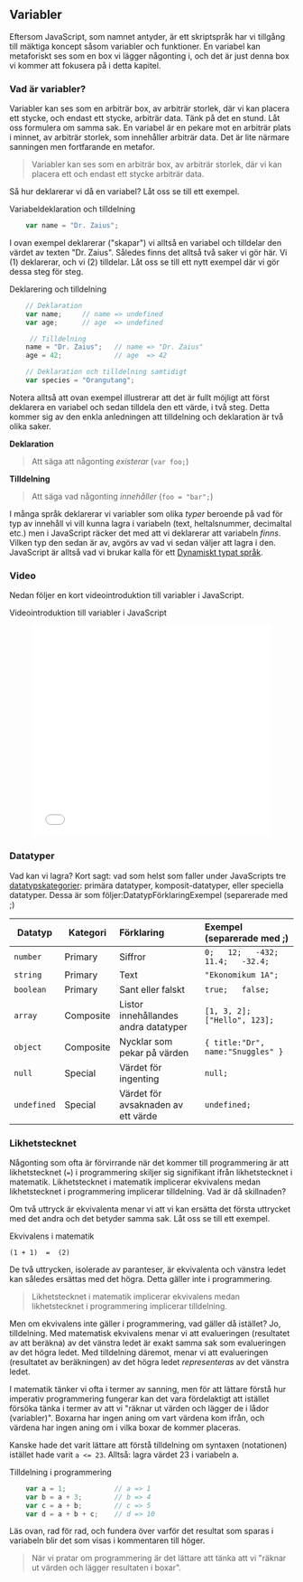 ## Variabler

Eftersom JavaScript, som namnet antyder, är ett skriptspråk har vi tillgång till mäktiga koncept såsom variabler och funktioner. En variabel kan metaforiskt ses som en box vi lägger någonting i, och det är just denna box vi kommer att fokusera på i detta kapitel.

### Vad är variabler?

Variabler kan ses som en arbiträr box, av arbiträr storlek, där vi kan placera ett stycke, och endast ett stycke, arbiträr data. Tänk på det en stund. Låt oss formulera om samma sak. En variabel är en pekare mot en arbiträr plats i minnet, av arbiträr storlek, som innehåller arbiträr data. Det är lite närmare sanningen men fortfarande en metafor.

> Variabler kan ses som en arbiträr box, av arbiträr storlek, där vi kan placera ett och endast ett stycke arbiträr data.

Så hur deklarerar vi då en variabel? Låt oss se till ett exempel.

Variabeldeklaration och tilldelning

```javascript
    var name = "Dr. Zaius";
```

I ovan exempel deklarerar ("skapar") vi alltså en variabel och tilldelar den värdet av texten "Dr. Zaius". Således finns det alltså två saker vi gör här. Vi (1) deklarerar, och vi (2) tilldelar. Låt oss se till ett nytt exempel där vi gör dessa steg för steg.

Deklarering och tilldelning

```javascript
    // Deklaration
    var name;     // name => undefined
    var age;      // age  => undefined

     // Tilldelning
    name = "Dr. Zaius";   // name => "Dr. Zaius"
    age = 42;             // age  => 42

    // Deklaration och tilldelning samtidigt
    var species = "Orangutang";
```

Notera alltså att ovan exempel illustrerar att det är fullt möjligt att först deklarera en variabel och sedan tilldela den ett värde, i två steg. Detta kommer sig av den enkla anledningen att tilldelning och deklaration är två olika saker.

**Deklaration**

> Att säga att någonting _existerar_
> (`var foo;`)

**Tilldelning**

> Att säga vad någonting _innehåller_
> (`foo = "bar";`)

I många språk deklarerar vi variabler som olika _typer_ beroende på vad för typ av innehåll vi vill kunna lagra i variabeln (text, heltalsnummer, decimaltal etc.) men i JavaScript räcker det med att vi deklarerar att variabeln _finns_. Vilken typ den sedan är av, avgörs av vad vi sedan väljer att lagra i den. JavaScript är alltså vad vi brukar kalla för ett [Dynamiskt typat språk][0].

### Video

Nedan följer en kort videointroduktion till variabler i JavaScript.

Videointroduktion till variabler i JavaScript

<figure>
<iframe width="100%" height="375" src="//www.youtube.com/embed/J_XO0AzXE6Q?rel=0&vq=hd1080" frameborder="0" allowfullscreen></iframe>
</figure>

### Datatyper

Vad kan vi lagra? Kort sagt: vad som helst som faller under JavaScripts tre [datatypskategorier][1]: primära datatyper, komposit-datatyper, eller speciella datatyper. Dessa är som följer:DatatypFörklaringExempel (separerade med ;)


| Datatyp     | Kategori  | Förklaring                               | Exempel (separerade med ;)
|-------------|-----------|:-----------------------------------------|:---------------------------
| `number`    | Primary   | Siffror                                  | `0;   12;   -432;   11.4;   -32.4;`
| `string`    | Primary   | Text                                     | `"Ekonomikum 1A";`
| `boolean`   | Primary   | Sant eller falskt                        | `true;   false;`
| `array`     | Composite | Listor innehållandes andra datatyper     | `[1, 3, 2];   ["Hello", 123];`
| `object`    | Composite | Nycklar som pekar på värden              | `{ title:"Dr", name:"Snuggles" }`
| `null`      | Special   | Värdet för ingenting                     | `null;`
| `undefined` | Special   | Värdet för avsaknaden av ett värde       | `undefined;`

### Likhetstecknet

Någonting som ofta är förvirrande när det kommer till programmering är att likhetstecknet (`=`) i programmering skiljer sig signifikant ifrån likhetstecknet i matematik. Likhetstecknet i matematik implicerar ekvivalens medan likhetstecknet i programmering implicerar tilldelning. Vad är då skillnaden?

Om två uttryck är ekvivalenta menar vi att vi kan ersätta det första uttrycket med det andra och det betyder samma sak. Låt oss se till ett exempel.

Ekvivalens i matematik

    (1 + 1)  =  (2)

De två uttrycken, isolerade av paranteser, är ekvivalenta och vänstra ledet kan således ersättas med det högra. Detta gäller inte i programmering.

> Likhetstecknet i matematik implicerar ekvivalens medan likhetstecknet i programmering implicerar tilldelning.

Men om ekvivalens inte gäller i programmering, vad gäller då istället? Jo, tilldelning. Med matematisk ekvivalens menar vi att evalueringen (resultatet av att beräkna) av det vänstra ledet är exakt samma sak som evalueringen av det högra ledet. Med tilldelning däremot, menar vi att evalueringen (resultatet av beräkningen) av det högra ledet _representeras_ av det vänstra ledet.

I matematik tänker vi ofta i termer av sanning, men för att lättare förstå hur imperativ programmering fungerar kan det vara fördelaktigt att istället försöka tänka i termer av att vi "räknar ut värden och lägger de i lådor (variabler)". Boxarna har ingen aning om vart värdena kom ifrån, och värdena har ingen aning om i vilka boxar de kommer placeras.

Kanske hade det varit lättare att förstå tilldelning om syntaxen (notationen) istället hade varit `a <= 23`. Alltså: lagra värdet 23 i variabeln a.

Tilldelning i programmering

```javascript
    var a = 1;            // a => 1
    var b = a + 3;        // b => 4
    var c = a + b;        // c => 5
    var d = a + b + c;    // d => 10
```

Läs ovan, rad för rad, och fundera över varför det resultat som sparas i variabeln blir det som visas i kommentaren till höger.

> När vi pratar om programmering är det lättare att tänka att vi "räknar ut värden och lägger resultaten i boxar".



[0]: http://sv.wikipedia.org/wiki/Typsystem
[1]: http://msdn.microsoft.com/en-us/library/ie/7wkd9z69(v=vs.94).aspx

